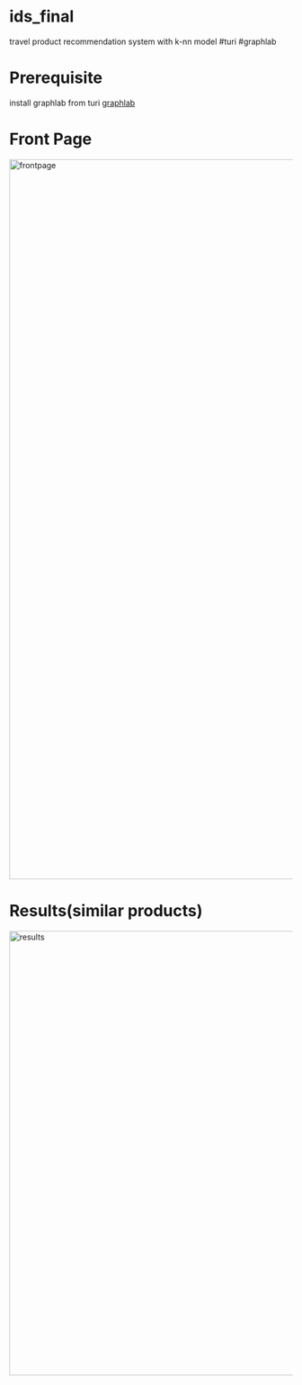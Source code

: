 # ids_final
travel product recommendation system with k-nn model #turi #graphlab

# Prerequisite
install graphlab from turi
[graphlab](https://turi.com/)

# Front Page
<img width="1280" alt="frontpage" src="https://user-images.githubusercontent.com/12888144/27010640-0bc3af24-4ee4-11e7-8e3a-a9b603d02c18.png">


# Results(similar products)
<img width="790" alt="results" src="https://user-images.githubusercontent.com/12888144/27010665-7beb801a-4ee4-11e7-9bd7-1ff2d4d85301.png">

